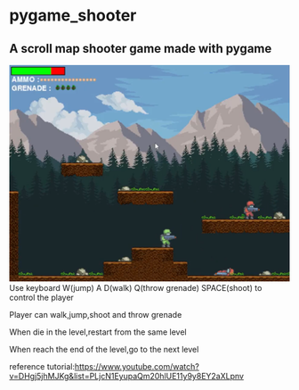 # pygame_shooter
A scroll map shooter game made with pygame
-----------------------------------------------
![image](https://github.com/AaronLin20010601/pygame_shooter/blob/main/shooter_demo.PNG)  
Use keyboard W(jump) A D(walk) Q(throw grenade) SPACE(shoot) to control the player  
  
Player can walk,jump,shoot and throw grenade  
  
When die in the level,restart from the same level  
  
When reach the end of the level,go to the next level  
  
reference tutorial:<https://www.youtube.com/watch?v=DHgj5jhMJKg&list=PLjcN1EyupaQm20hlUE11y9y8EY2aXLpnv>
